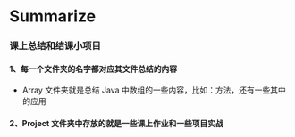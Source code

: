 # Summarize
### 课上总结和结课小项目

#### 1、每一个文件夹的名字都对应其文件总结的内容

- Array 文件夹就是总结 Java 中数组的一些内容，比如：方法，还有一些其中的应用

#### 2、Project 文件夹中存放的就是一些课上作业和一些项目实战



